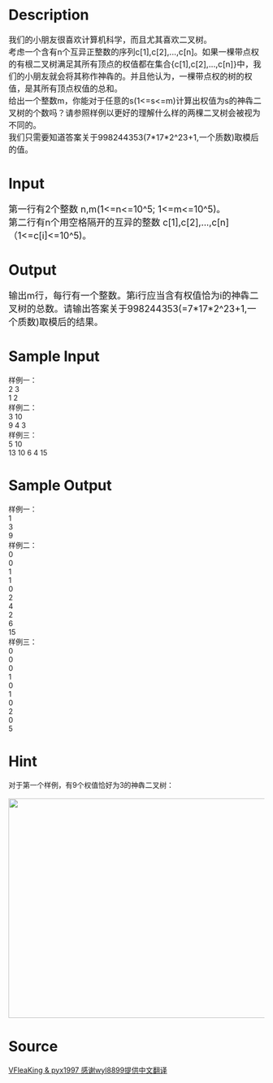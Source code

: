 
# Description

<div class="content"><p><span style="font-size: medium">我们的小朋友很喜欢计算机科学，而且尤其喜欢二叉树。<br/>
考虑一个含有n个互异正整数的序列c[1],c[2],...,c[n]。如果一棵带点权的有根二叉树满足其所有顶点的权值都在集合{c[1],c[2],...,c[n]}中，我们的小朋友就会将其称作神犇的。并且他认为，一棵带点权的树的权值，是其所有顶点权值的总和。<br/>
给出一个整数m，你能对于任意的s(1&lt;=s&lt;=m)计算出权值为s的神犇二叉树的个数吗？请参照样例以更好的理解什么样的两棵二叉树会被视为不同的。<br/>
我们只需要知道答案关于998244353(7*17*2^23+1,一个质数)取模后的值。<br/>
</span></p></div>

# Input

<div class="content"><p><font size="4">第一行有2个整数 n,m(1&lt;=n&lt;=10^5; 1&lt;=m&lt;=10^5)。<br/>
第二行有n个用空格隔开的互异的整数 c[1],c[2],...,c[n]（1&lt;=c[i]&lt;=10^5)。<br/>
</font></p></div>

# Output

<div class="content"><p><font size="4">输出m行，每行有一个整数。第i行应当含有权值恰为i的神犇二叉树的总数。请输出答案关于998244353(=7*17*2^23+1,一个质数)取模后的结果。<br/>
</font></p></div>

# Sample Input

<div class="content"><span class="sampledata">样例一：<br/>
2 3<br/>
1 2<br/>
样例二：<br/>
3 10<br/>
9 4 3<br/>
样例三：<br/>
5 10<br/>
13 10 6 4 15<br/>
</span></div>

# Sample Output

<div class="content"><span class="sampledata">样例一：<br/>
1<br/>
3<br/>
9<br/>
样例二：<br/>
0<br/>
0<br/>
1<br/>
1<br/>
0<br/>
2<br/>
4<br/>
2<br/>
6<br/>
15<br/>
样例三：<br/>
0<br/>
0<br/>
0<br/>
1<br/>
0<br/>
1<br/>
0<br/>
2<br/>
0<br/>
5<br/>
</span></div>

# Hint

<div class="content"><p></p><p>对于第一个样例，有9个权值恰好为3的神犇二叉树：<br/><br/>
<img height="432" alt="" width="819" src="/source/bzoj/3625/img/aHR0cHM6Ly9seWRzeS5jb20vSnVkZ2VPbmxpbmUvdXBsb2FkLzIwMTQwNi9hLmpwZw==.jpg"/></p><p></p></div>

# Source

<div class="content"><p><a href="problemset.php?search=VFleaKing &amp; pyx1997 感谢wyl8899提供中文翻译
">VFleaKing &amp; pyx1997 感谢wyl8899提供中文翻译<br/>
</a></p></div>

